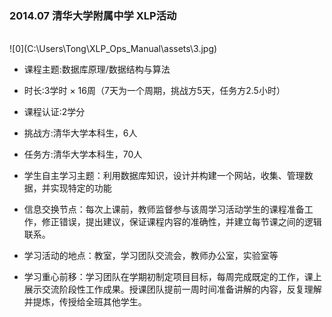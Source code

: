  ### 2014.07 清华大学附属中学 XLP活动
 <br>
![0](C:\Users\Tong\XLP_Ops_Manual\assets\3.jpg)

* 课程主题:数据库原理/数据结构与算法


* 时长:3学时 × 16周（7天为一个周期，挑战方5天，任务方2.5小时）

* 课程认证:2学分


* 挑战方:清华大学本科生，6人


* 任务方:清华大学本科生，70人


* 学生自主学习主题：利用数据库知识，设计并构建一个网站，收集、管理数据，并实现特定的功能


* 信息交换节点：每次上课前，教师监督参与该周学习活动学生的课程准备工作，修正错误，提出建议，保证课程内容的准确性，并建立每节课之间的逻辑联系。


* 学习活动的地点：教室，学习团队交流会，教师办公室，实验室等


* 学习重心前移：学习团队在学期初制定项目目标，每周完成既定的工作，课上展示交流阶段性工作成果。授课团队提前一周时间准备讲解的内容，反复理解并提炼，传授给全班其他学生。
